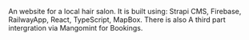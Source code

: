 An website for a local hair salon. It is built using: Strapi CMS, Firebase, RailwayApp, React, TypeScript, MapBox. There is also A third part intergration via Mangomint for Bookings.
